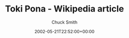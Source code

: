 ---
title: 'Toki Pona - Wikipedia article'
posts: 1
hash: 't13'
author: 'Chuck Smith'
date: 2002-05-21T22:52:00+00:00
sources:
  - http://forums.tokipona.org/viewtopic.php%3Ft=13.html
---